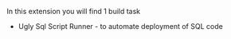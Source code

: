 In this extension you will find 1 build task

* Ugly Sql Script Runner - to automate deployment of SQL code